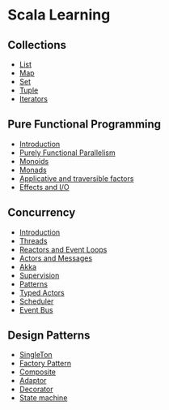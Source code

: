 # Scala Learning

## Collections

- [List](docs/Collections.md)
- [Map](docs/Collections.md)
- [Set](docs/Collections.md)
- [Tuple](docs/Collections.md)
- [Iterators](docs/Collections.md)

## Pure Functional Programming
- [Introduction]()
- [Purely Functional Parallelism]()
- [Monoids]()
- [Monads]()
- [Applicative and traversible factors]()
- [Effects and I/O]()

## Concurrency

- [Introduction]()
- [Threads]()
- [Reactors and Event Loops]()
- [Actors and Messages]()
- [Akka]()
- [Supervision]()
- [Patterns]()
- [Typed Actors]()
- [Scheduler]()
- [Event Bus]()

## Design Patterns
- [SingleTon]()
- [Factory Pattern]()
- [Composite]()
- [Adaptor]()
- [Decorator]()
- [State machine]()

